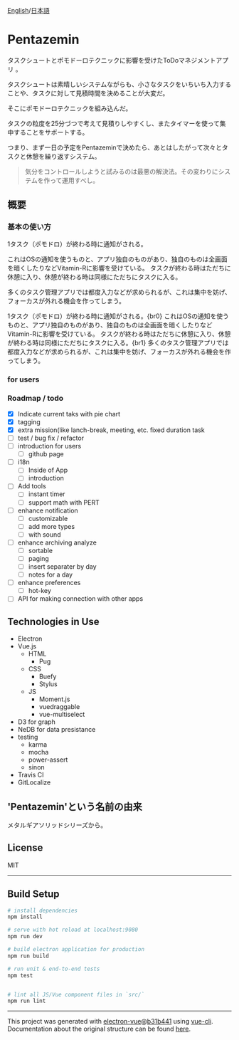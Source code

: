 [English](https://github.com/AquiTCD/pentazemin/blob/master/README.md)/[日本語](https://github.com/AquiTCD/pentazemin/blob/master/README_ja.md)

# Pentazemin

タスクシュートとポモドーロテクニックに影響を受けたToDoマネジメントアプリ 。

タスクシュートは素晴しいシステムながらも、小さなタスクをいちいち入力することや、タスクに対して見積時間を決めることが大変だ。

そこにポモドーロテクニックを組み込んだ。

タスクの粒度を25分づつで考えて見積りしやすくし、またタイマーを使って集中することをサポートする。

つまり、まず一日の予定をPentazeminで決めたら、あとはしたがって次々とタスクと休憩を繰り返すシステム。

> 気分をコントロールしようと試みるのは最悪の解決法。その変わりにシステムを作って運用すべし。

## 概要

### 基本の使い方

1タスク（ポモドロ）が終わる時に通知がされる。

これはOSの通知を使うものと、アプリ独自のものがあり、独自のものは全画面を暗くしたりなどVitamin-Rに影響を受けている。
タスクが終わる時はただちに休憩に入り、休憩が終わる時は同様にただちにタスクに入る。

多くのタスク管理アプリでは都度入力などが求められるが、これは集中を妨げ、フォーカスが外れる機会を作ってしまう。

1タスク（ポモドロ）が終わる時に通知がされる。{br0}
これはOSの通知を使うものと、アプリ独自のものがあり、独自のものは全画面を暗くしたりなどVitamin-Rに影響を受けている。
タスクが終わる時はただちに休憩に入り、休憩が終わる時は同様にただちにタスクに入る。{br1}
多くのタスク管理アプリでは都度入力などが求められるが、これは集中を妨げ、フォーカスが外れる機会を作ってしまう。

### for users

### Roadmap / todo

- [x] Indicate current taks with pie chart
- [x] tagging
- [x] extra mission(like lanch-break, meeting, etc. fixed duration task
- [ ] test / bug fix / refactor
- [ ] introduction for users
    - [ ] github page
- [ ] i18n
    - [ ] Inside of App
    - [ ] introduction
- [ ] Add tools
    - [ ] instant timer
    - [ ] support math with PERT
- [ ] enhance notification
    - [ ] customizable
    - [ ] add more types
    - [ ] with sound
- [ ] enhance archiving analyze
    - [ ] sortable
    - [ ] paging
    - [ ] insert separater by day
    - [ ] notes for a day
- [ ] enhance preferences
    - [ ] hot-key
- [ ] API for making connection with other apps

## Technologies in Use

- Electron
- Vue.js
    - HTML
        - Pug
    - CSS
        - Buefy
        - Stylus
    - JS
        - Moment.js
        - vuedraggable
        - vue-multiselect
- D3 for graph
- NeDB for data presistance
- testing
    - karma
    - mocha
    - power-assert
    - sinon
- Travis CI
- GitLocalize

## 'Pentazemin'という名前の由来

メタルギアソリッドシリーズから。

## License

MIT

---

## Build Setup

```bash
# install dependencies
npm install

# serve with hot reload at localhost:9080
npm run dev

# build electron application for production
npm run build

# run unit & end-to-end tests
npm test


# lint all JS/Vue component files in `src/`
npm run lint

```

---

This project was generated with [electron-vue](https://github.com/SimulatedGREG/electron-vue)@[b31b441](https://github.com/SimulatedGREG/electron-vue/tree/b31b44123ad42acac12337c4955df4ead853f0df) using [vue-cli](https://github.com/vuejs/vue-cli). Documentation about the original structure can be found [here](https://simulatedgreg.gitbooks.io/electron-vue/content/index.html).
